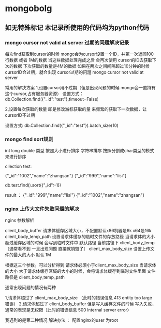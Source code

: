 # mongobolg


## 如无特殊标记 本记录所使用的代码均为python代码


### mongo cursor not valid at server  过期的问题解决记录

每次find获取到cursor的时候 mongo会为cursor设置一个ID，并第一次返回100行数据 或者 1M的数据
当这些数据处理完成之后 会再次使用 cursor的ID去获取下次的数据  下次获取的数量是4M的数据
如果在两次之间间隔超过10分钟的时候 cursorID会过期，就会出现 cursor过期的问题 mongo cursor not valid at server

常用的解决方案
1,设置cursor用不过期（但是出现问题的时候 mongo会一直持有这个cursor,占有服务器资源）
  设置方式：db.Collection.find({"_id":"test"},timeout=False)

2,设置每次获取的数量 即是修改游标获取的量 来频繁的获取下一次数据，让cursorID不过期

  设置方式: db.Collection.find({"_id":"test"}).batch_size(10)



### mongo find sort规则

int long double 类型 按照大小进行排序
字符串排序 按照分割成char类型的模式来进行排序

cllection test:

{"_id":"1002","name":"zhangsan"}
{"_id":"999","name":"lisi"}

db.test.find().sort({"_id":-1})

result ：
{"_id":"999","name":"lisi"}
{"_id":"1002","name":"zhangsan"}


### nginx 上传大文件失败问题的解决

nginx 参数解析

client_body_buffer 请求体缓存区域大小，不配置默认x86机器是8k  x64是16k
client_body_temp_path 设置请求体缓存的临时文件的存放路径  当请求体的大小超过缓存区域的时候  会写到临时文件中 默认路径  当前路径下 client_body_temp （通常看不到 一旦出现问题 直接就销毁了）
client_max_body_size 设置上传文件的最大的大小 默认 1M

根据这三个参数。可以分析得到 请求体必须小于client_max_body_size
当请求体的大小 大于请求体缓存区域的大小的时候，会将请求体缓存到临时文件里面  文件路径是 client_body_temp_path

通常出现问题的情况有两种

1,请求体超过了 client_max_body_size （此时的错误信息 413 entity too large 错误）
2,请求体超过了 client_body_buffer 但是写入缓存文件的时候 写入失败，通常的表现是无权限（此时的错误信息 500 Internal server error）

我遇到的是第二种情况 解决办法  ： 配置nginx的user 为root


